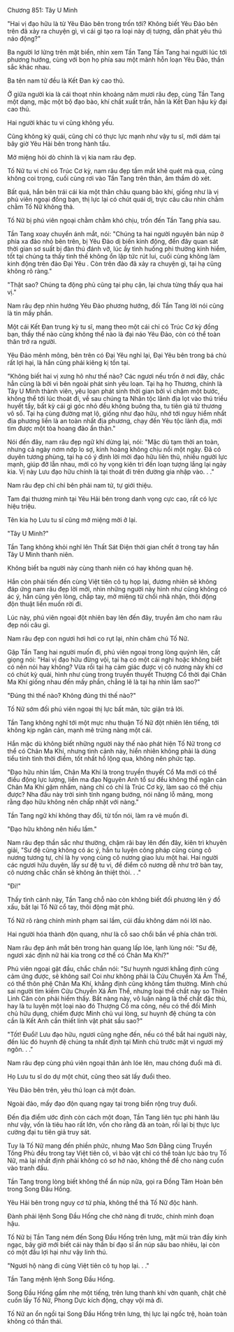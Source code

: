 




Chương 851: Tây U Minh


"Hai vị đạo hữu là từ Yêu Đảo bên trong trốn tới? Không biết Yêu Đảo bên trên đã xảy ra chuyện gì, vì cái gì tạo ra loại này dị tượng, dẫn phát yêu thú náo động?"

Ba người lơ lửng trên mặt biển, nhìn xem Tần Tang Tần Tang hai người lúc tới phương hướng, cùng với bọn họ phía sau một mãnh hỗn loạn Yêu Đảo, thần sắc khác nhau.

Ba tên nam tử đều là Kết Đan kỳ cao thủ.

Ở giữa người kia là cái thoạt nhìn khoảng năm mươi râu đẹp, cùng Tần Tang một dạng, mặc một bộ đạo bào, khí chất xuất trần, hẳn là Kết Đan hậu kỳ đại cao thủ.

Hai người khác tu vi cũng không yếu.

Cũng không kỳ quái, cũng chỉ có thực lực mạnh như vậy tu sĩ, mới dám tại bây giờ Yêu Hải bên trong hành tẩu.

Mở miệng hỏi dò chính là vị kia nam râu đẹp.

Tố Nữ tu vi chỉ có Trúc Cơ kỳ, nam râu đẹp tầm mắt khẽ quét mà qua, cũng không coi trọng, cuối cùng rơi vào Tần Tang trên thân, âm thầm dò xét.

Bất quá, hắn bên trái cái kia một thân châu quang bảo khí, giống như là vị phú viên ngoại đồng bạn, thị lực lại có chút quái dị, trực câu câu nhìn chằm chằm Tố Nữ không thả.

Tố Nữ bị phú viên ngoại chằm chằm khó chịu, trốn đến Tần Tang phía sau.

Tần Tang xoay chuyển ánh mắt, nói: "Chúng ta hai người nguyên bản núp ở phía xa đảo nhỏ bên trên, bị Yêu Đảo dị biến kinh động, đến đây quan sát thời gian sơ suất bị đàn thú đánh vỡ, lúc ấy tình huống phi thường kinh hiểm, tốt tại chúng ta thấy tình thế không ổn lập tức rút lui, cuối cùng không làm kinh động trên đảo Đại Yêu . Còn trên đảo đã xảy ra chuyện gì, tại hạ cũng không rõ ràng."

"Thật sao? Chúng ta động phủ cũng tại phụ cận, lại chưa từng thấy qua hai vị."

Nam râu đẹp nhìn hướng Yêu Đảo phương hướng, đối Tần Tang lời nói cũng là tin mấy phần.

Một cái Kết Đan trung kỳ tu sĩ, mang theo một cái chỉ có Trúc Cơ kỳ đồng bạn, thấy thế nào cũng không thể nào là đại náo Yêu Đảo, còn có thể toàn thân trở ra người.

Yêu Đảo mênh mông, bên trên có Đại Yêu nghỉ lại, Đại Yêu bên trong bá chủ rất lợi hại, là hắn cũng phải kiêng kị tồn tại.

"Không biết hai vị xưng hô như thế nào? Các ngươi nếu trốn ở nơi đây, chắc hẳn cũng là bởi vì bên ngoài phát sinh yêu loạn. Tại hạ họ Thương, chính là Tây U Minh thành viên, yêu loạn phát sinh thời gian bởi vì chậm một bước, không thể tới lúc thoát đi, về sau chúng ta Nhân tộc lãnh địa lọt vào thú triều huyết tẩy, bất kỳ cái gì góc nhỏ đều không buông tha, tu tiên giả tử thương vô số. Tại hạ cùng đường mạt lộ, giống như đạo hữu, nhớ tới nguy hiểm nhất địa phương liền là an toàn nhất địa phương, chạy đến Yêu tộc lãnh địa, mới tìm được một tòa hoang đảo ẩn thân."

Nói đến đây, nam râu đẹp ngữ khí dừng lại, nói: "Mặc dù tạm thời an toàn, nhưng cả ngày nơm nớp lo sợ, kinh hoàng không chịu nổi một ngày. Đã có duyên tương phùng, tại hạ có ý định lời mời đạo hữu liên thủ, nhiều người lực mạnh, giúp đỡ lẫn nhau, mới có hy vọng kiên trì đến loạn tượng lắng lại ngày kia. Vị này Lưu đạo hữu chính là tại thoát đi trên đường gia nhập vào. . ."

Nam râu đẹp chỉ chỉ bên phải nam tử, tự giới thiệu.

Tam đại thương minh tại Yêu Hải bên trong danh vọng cực cao, rất có lực hiệu triệu.

Tên kia họ Lưu tu sĩ cũng mở miệng mời ở lại.

"Tây U Minh?"

Tần Tang không khỏi nghĩ lên Thất Sát Điện thời gian chết ở trong tay hắn Tây U Minh thanh niên.

Không biết ba người này cùng thanh niên có hay không quan hệ.

Hắn còn phải tiến đến cùng Việt tiên cô tụ họp lại, đương nhiên sẽ không đáp ứng nam râu đẹp lời mời, nhìn những người này hình như cũng không có ác ý, hắn cũng yên lòng, chắp tay, mở miệng từ chối nhã nhặn, thôi động độn thuật liền muốn rời đi.

Lúc này, phú viên ngoại đột nhiên bay lên đến đây, truyền âm cho nam râu đẹp nói câu gì.

Nam râu đẹp con ngươi hơi hơi co rụt lại, nhìn chăm chú Tố Nữ.

Gặp Tần Tang hai người muốn đi, phú viên ngoại trong lòng quýnh lên, cất giọng nói: "Hai vị đạo hữu đừng vội, tại hạ có một cái nghi hoặc không biết có nên nói hay không? Vừa rồi tại hạ cảm giác được vị cô nương này khí cơ có chút kỳ quái, hình như cùng trong truyền thuyết Thượng Cổ thời đại Chân Ma Khí giống nhau đến mấy phần, chẳng lẽ là tại hạ nhìn lầm sao?"

"Đúng thì thế nào? Không đúng thì thế nào?"

Tố Nữ sớm đối phú viên ngoại thị lực bất mãn, tức giận trả lời.

Tần Tang không nghĩ tới một mực nhu thuận Tố Nữ đột nhiên lên tiếng, tới không kịp ngăn cản, mạnh mẽ trừng nàng một cái.

Hắn mặc dù không biết những người này thế nào phát hiện Tố Nữ trong cơ thể có Chân Ma Khí, nhưng tình cảnh này, hiển nhiên không phải là dùng tiểu tính tình thời điểm, tốt nhất hồ lộng qua, không nên phức tạp.

"Đạo hữu nhìn lầm, Chân Ma Khí là trong truyền thuyết Cổ Ma mới có thể điều động lực lượng, liền ma đạo Nguyên Anh tổ sư đều không thể ngăn cản Chân Ma Khí gặm nhấm, nàng chỉ có chỉ là Trúc Cơ kỳ, làm sao có thể chịu được? Nha đầu này trời sinh tính ngang bướng, nói năng lỗ mãng, mong rằng đạo hữu không nên chấp nhặt với nàng."

Tần Tang ngữ khí không thay đổi, từ tốn nói, làm ra vẻ muốn đi.

"Đạo hữu không nên hiểu lầm."

Nam râu đẹp thần sắc như thường, chậm rãi bay lên đến đây, kiên trì khuyên giải, "Sư đệ cũng không có ác ý, hắn tu luyện công pháp cũng cùng cô nương tương tự, chỉ là hy vọng cùng cô nương giao lưu một hai. Hai người các ngươi hữu duyên, lấy sư đệ tu vi, đề điểm cô nương dễ như trở bàn tay, cô nương chắc chắn sẽ không ăn thiệt thòi. . ."

"Đi!"

Thấy tình cảnh này, Tần Tang chỗ nào còn không biết đối phương lên ý đồ xấu, bắt lại Tố Nữ cổ tay, thôi động mật phù.

Tố Nữ rõ ràng chính mình phạm sai lầm, cúi đầu không dám nói lời nào.

Hai người hóa thành độn quang, như là cỗ sao chổi bắn về phía chân trời.

Nam râu đẹp ánh mắt bên trong hàn quang lấp lóe, lạnh lùng nói: "Sư đệ, ngươi xác định nữ hài kia trong cơ thể có Chân Ma Khí?"

Phú viên ngoại gật đầu, chắc chắn nói: "Sư huynh ngươi khẳng định cũng cảm ứng được, sẽ không sai! Coi như không phải là Cửu Chuyển Xá Âm Thể, có thể thôn phệ Chân Ma Khí, khẳng định cũng không tầm thường. Minh chủ sai người tìm kiếm Cửu Chuyển Xá Âm Thể, nhưng loại thể chất này so Thiên Linh Căn còn phải hiếm thấy. Bắt nàng này, vô luận nàng là thể chất đặc thù, hay là tu luyện một loại nào đó Thượng Cổ ma công, nếu có thể đối Minh chủ hữu dụng, chiếm được Minh chủ vui lòng, sư huynh đệ chúng ta còn cần là Kết Anh cần thiết linh vật phát sầu sao?"

"Tốt! Đuổi! Lưu đạo hữu, ngươi cũng nghe đến, nếu có thể bắt hai người này, đến lúc đó huynh đệ chúng ta nhất định tại Minh chủ trước mặt vì ngươi mỹ ngôn. . ."

Nam râu đẹp cùng phú viên ngoại thân ảnh lóe lên, mau chóng đuổi mà đi.

Họ Lưu tu sĩ do dự một chút, cũng theo sát lấy đuổi theo.

Yêu Đảo bên trên, yêu thú loạn cả một đoàn.

Ngoài đảo, mấy đạo độn quang ngay tại trong biển rộng truy đuổi.

Đến địa điểm ước định còn cách một đoạn, Tần Tang liên tục phi hành lâu như vậy, vốn là tiêu hao rất lớn, vốn cho rằng đã an toàn, rồi lại bị thực lực cường đại tu tiên giả truy sát.

Tuy là Tố Nữ mang đến phiền phức, nhưng Mao Sơn Đằng cùng Truyền Tống Phù đều trong tay Việt tiên cô, vì bảo vật chỉ có thể toàn lực bảo trụ Tố Nữ, mà lại nhất định phải không có sơ hở nào, không thể để cho nàng cuốn vào tranh đấu.

Tần Tang trong lòng biết không thể ẩn núp nữa, gọi ra Đồng Tâm Hoàn bên trong Song Đầu Hống.

Yêu Hải bên trong nguy cơ tứ phía, không thể thả Tố Nữ độc hành.

Đành phải lệnh Song Đầu Hống che chở nàng đi trước, chính mình đoạn hậu.

Tố Nữ bị Tần Tang ném đến Song Đầu Hống trên lưng, mặt mũi tràn đầy kinh ngạc, bây giờ mới biết cái này thần bí đạo sĩ ẩn núp sâu bao nhiêu, lại còn có một đầu lợi hại như vậy linh thú.

"Ngươi hộ nàng đi cùng Việt tiên cô tụ họp lại. . ."

Tần Tang mệnh lệnh Song Đầu Hống.

Song Đầu Hống gầm nhẹ một tiếng, trên lưng thanh khí vờn quanh, chặt chẽ cuốn lấy Tố Nữ, Phong Dực kích động, chạy vội mà đi.

Tố Nữ an ổn ngồi tại Song Đầu Hống trên lưng, thị lực lại ngốc trệ, hoàn toàn không có thần thái.




